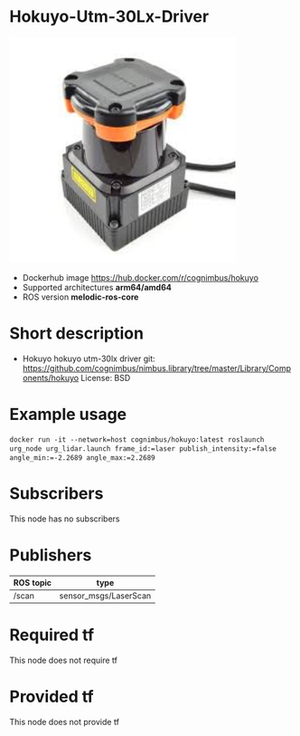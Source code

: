 # Hokuyo-Utm-30Lx-Driver

<img src="./hokuyo-utm-30lx-driver/hokuyo-utm-30lx-driver.jpeg" alt="hokuyo-utm-30lx-driver" width="400"/>

* Dockerhub image https://hub.docker.com/r/cognimbus/hokuyo
* Supported architectures <b>arm64/amd64</b>
* ROS version <b>melodic-ros-core
</b>

# Short description
* Hokuyo hokuyo utm-30lx driver
git: https://github.com/cognimbus/nimbus.library/tree/master/Library/Components/hokuyo
License: BSD

# Example usage
```
docker run -it --network=host cognimbus/hokuyo:latest roslaunch urg_node urg_lidar.launch frame_id:=laser publish_intensity:=false angle_min:=-2.2689 angle_max:=2.2689
```

# Subscribers
This node has no subscribers


# Publishers
ROS topic | type
--- | ---
/scan | sensor_msgs/LaserScan


# Required tf
This node does not require tf


# Provided tf
This node does not provide tf


